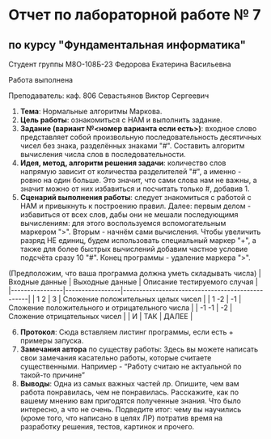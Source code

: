 # Отчет по лабораторной работе № 7
## по курсу "Фундаментальная информатика"

Студент группы М8О-108Б-23 Федорова Екатерина Васильевна

Работа выполнена 

Преподаватель: каф. 806 Севастьянов Виктор Сергеевич

1. **Тема**: Нормальные алгоритмы Маркова.
2. **Цель работы**: ознакомиться с НАМ и выполнить задание.
3. **Задание (вариант №<номер варианта если есть>)**: входное слово представляет собой произвольную последовательность десятичных чисел без знака, разделённых знаками "#". Составить алгоритм вычисления числа слов в последовательности.
4. **Идея, метод, алгоритм решения задачи**: количество слов напрямую зависит от количества разделителей "#", а именно - ровно на один больше. Это значит, что сами слова нам не важны, а значит можно от них избавиться и посчитать только #, добавив 1.
5. **Сценарий выполнения работы**: следует знакомиться с работой с НАМ и привыкнуть к построению правил. Далее: первым делом - избавиться от всех слов, дабы они не мешали последующимя вычислениям: для этого воспользуемся вспомогательным маркером ">". Вторым - начнём сами вычисления. Чтобы увеличить разряд НЕ единиц, будем использовать специальный маркер "+", а также для более быстрых вычислений добавим частное условие подсчёта сразу 10 "#". Конец программы - удаление маркера ">".

(Предположим, что ваша программа должна уметь складывать числа)
| Входные данные | Выходные данные | Описание тестируемого случая                    |
|----------------|-----------------|-------------------------------------------------|
| 1 2            | 3               | Сложение положительных целых чисел              |
| 1 -2           | -1              | Сложение положительного  и отрицательного числа |
| -1 -1          | -2              | Сложение отрицательных чисел                    |
| И              | ТАК             | ДАЛЕЕ                                           |

6. **Протокол**: Сюда вставляем листинг программы, если есть + примеры запуска.
7. **Замечания автора** по существу работы: Здесь вы можете написать свои замечания касательно работы, которые считаете существенными. Например - “Работу считаю не актуальной по такой-то причине”
8. **Выводы**: Одна из самых важных частей лр. Опишите,  чем вам работа понравилась, чем не понравилась. Расскажите, как по вашему мнению вам пригодятся полученные знания. Что было интересно, а что не очень. Подведите итог: чему вы научились (кроме того, что написано в целях ЛР)  потратив время на разработку решения, тестов, картинок и прочего.
